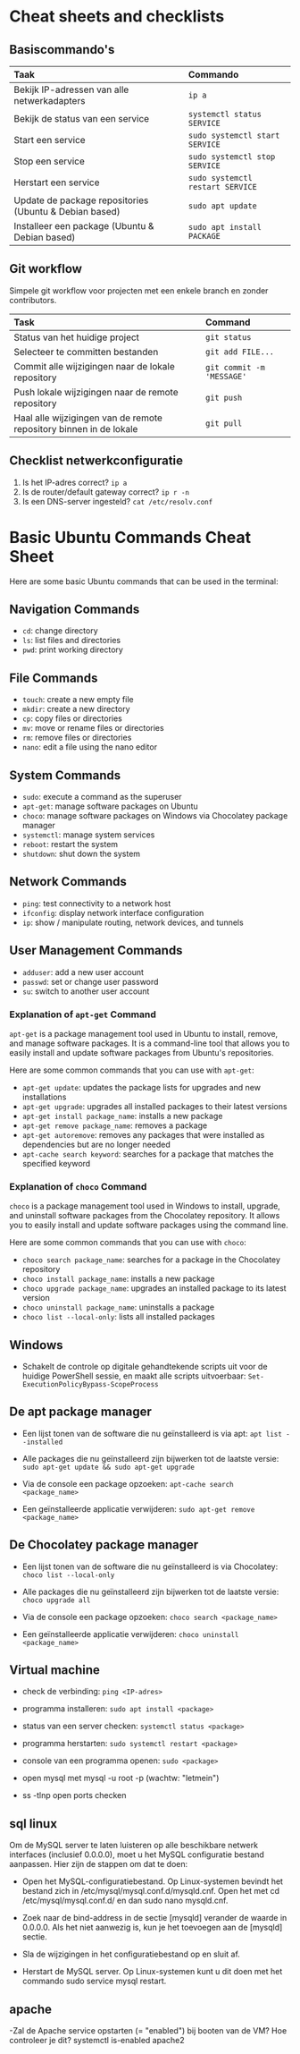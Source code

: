 # Cheat sheets and checklists

## Basiscommando's

| Taak                                                   | Commando                         |
| :----------------------------------------------------- | :------------------------------- |
| Bekijk IP-adressen van alle netwerkadapters            | `ip a`                           |
| Bekijk de status van een service                       | `systemctl status SERVICE`       |
| Start een service                                      | `sudo systemctl start SERVICE`   |
| Stop een service                                       | `sudo systemctl stop SERVICE`    |
| Herstart een service                                   | `sudo systemctl restart SERVICE` |
| Update de package repositories (Ubuntu & Debian based) | `sudo apt update`                |
| Installeer een package (Ubuntu & Debian based)         | `sudo apt install PACKAGE`       |

## Git workflow

Simpele git workflow voor projecten met een enkele branch en zonder contributors.

| Task                                                               | Command                   |
| :----------------------------------------------------------------- | :------------------------ |
| Status van het huidige project                                     | `git status`              |
| Selecteer te committen bestanden                                   | `git add FILE...`         |
| Commit alle wijzigingen naar de lokale repository                  | `git commit -m 'MESSAGE'` |
| Push lokale wijzigingen naar de remote repository                  | `git push`                |
| Haal alle wijzigingen van de remote repository binnen in de lokale | `git pull`                |

## Checklist netwerkconfiguratie

1. Is het IP-adres correct? `ip a`
2. Is de router/default gateway correct? `ip r -n`
3. Is een DNS-server ingesteld? `cat /etc/resolv.conf`

# Basic Ubuntu Commands Cheat Sheet

Here are some basic Ubuntu commands that can be used in the terminal:

## Navigation Commands

- `cd`: change directory
- `ls`: list files and directories
- `pwd`: print working directory

## File Commands

- `touch`: create a new empty file
- `mkdir`: create a new directory
- `cp`: copy files or directories
- `mv`: move or rename files or directories
- `rm`: remove files or directories
- `nano`: edit a file using the nano editor

## System Commands

- `sudo`: execute a command as the superuser
- `apt-get`: manage software packages on Ubuntu
- `choco`: manage software packages on Windows via Chocolatey package manager
- `systemctl`: manage system services
- `reboot`: restart the system
- `shutdown`: shut down the system

## Network Commands

- `ping`: test connectivity to a network host
- `ifconfig`: display network interface configuration
- `ip`: show / manipulate routing, network devices, and tunnels

## User Management Commands

- `adduser`: add a new user account
- `passwd`: set or change user password
- `su`: switch to another user account

### Explanation of `apt-get` Command

`apt-get` is a package management tool used in Ubuntu to install, remove, and manage software packages. It is a command-line tool that allows you to easily install and update software packages from Ubuntu's repositories.

Here are some common commands that you can use with `apt-get`:

- `apt-get update`: updates the package lists for upgrades and new installations
- `apt-get upgrade`: upgrades all installed packages to their latest versions
- `apt-get install package_name`: installs a new package
- `apt-get remove package_name`: removes a package
- `apt-get autoremove`: removes any packages that were installed as dependencies but are no longer needed
- `apt-cache search keyword`: searches for a package that matches the specified keyword

### Explanation of `choco` Command

`choco` is a package management tool used in Windows to install, upgrade, and uninstall software packages from the Chocolatey repository. It allows you to easily install and update software packages using the command line.

Here are some common commands that you can use with `choco`:

- `choco search package_name`: searches for a package in the Chocolatey repository
- `choco install package_name`: installs a new package
- `choco upgrade package_name`: upgrades an installed package to its latest version
- `choco uninstall package_name`: uninstalls a package
- `choco list --local-only`: lists all installed packages

## Windows

- Schakelt de controle op digitale gehandtekende scripts uit voor de huidige PowerShell sessie, en maakt alle scripts uitvoerbaar: `Set-ExecutionPolicyBypass-ScopeProcess`

## De apt package manager

- Een lijst tonen van de software die nu geïnstalleerd is via apt: `apt list --installed`

- Alle packages die nu geïnstalleerd zijn bijwerken tot de laatste versie: `sudo apt-get update && sudo apt-get upgrade`

- Via de console een package opzoeken: `apt-cache search <package_name>`

- Een geïnstalleerde applicatie verwijderen: `sudo apt-get remove <package_name>`

## De Chocolatey package manager

- Een lijst tonen van de software die nu geïnstalleerd is via Chocolatey: `choco list --local-only`

- Alle packages die nu geïnstalleerd zijn bijwerken tot de laatste versie: `choco upgrade all`

- Via de console een package opzoeken: `choco search <package_name>`

- Een geïnstalleerde applicatie verwijderen: `choco uninstall <package_name>`

## Virtual machine

- check de verbinding: `ping <IP-adres>`

- programma installeren: `sudo apt install <package>`

- status van een server checken: `systemctl status <package>`

- programma herstarten: `sudo systemctl restart <package>`

- console van een programma openen: `sudo <package>`

- open mysql met mysql -u root -p (wachtw: "letmein")

- ss -tlnp open ports checken

## sql linux

Om de MySQL server te laten luisteren op alle beschikbare netwerk interfaces (inclusief 0.0.0.0), moet u het MySQL configuratie bestand aanpassen. Hier zijn de stappen om dat te doen:

- Open het MySQL-configuratiebestand. Op Linux-systemen bevindt het bestand zich in /etc/mysql/mysql.conf.d/mysqld.cnf. Open het met cd /etc/mysql/mysql.conf.d/ en dan sudo nano mysqld.cnf.

- Zoek naar de bind-address in de sectie [mysqld] verander de waarde in 0.0.0.0. Als het niet aanwezig is, kun je het toevoegen aan de [mysqld] sectie.

- Sla de wijzigingen in het configuratiebestand op en sluit af.

- Herstart de MySQL server. Op Linux-systemen kunt u dit doen met het commando sudo service mysql restart.

## apache

-Zal de Apache service opstarten (= "enabled") bij booten van de VM? Hoe controleer je dit? systemctl is-enabled apache2
